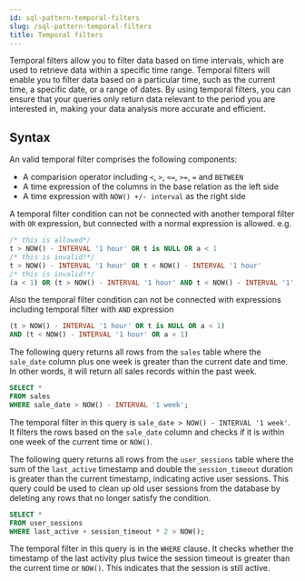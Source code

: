 ```yaml
---
id: sql-pattern-temporal-filters
slug: /sql-pattern-temporal-filters
title: Temporal filters
---
```

<head>
  <link rel="canonical" href="https://docs.risingwave.com/docs/current/sql-pattern-temporal-filters/" />
</head>

Temporal filters allow you to filter data based on time intervals, which are used to retrieve data within a specific time range. Temporal filters will enable you to filter data based on a particular time, such as the current time, a specific date, or a range of dates. By using temporal filters, you can ensure that your queries only return data relevant to the period you are interested in, making your data analysis more accurate and efficient.

## Syntax

An valid temporal filter comprises the following components:

- A comparision operator including `<`, `>`, `<=`, `>=`, `=` and `BETWEEN`
- A time expression of the columns in the base relation as the left side 
- A time expression with `NOW() +/- interval` as the right side

A temporal filter condition can not be connected with another temporal filter with `OR` expression, but connected with a normal expression is allowed.
e.g.

```SQL
/* this is allowed*/
t > NOW() - INTERVAL '1 hour' OR t is NULL OR a < 1
/* this is invalid!*/
t > NOW() - INTERVAL '1 hour' OR t < NOW() - INTERVAL '1 hour'
/* this is invalid!*/
(a < 1) OR (t > NOW() - INTERVAL '1 hour' AND t < NOW() - INTERVAL '1')
```

Also the temporal filter condition can not be connected with expressions including temporal filter with `AND` expression
```SQL
(t > NOW() - INTERVAL '1 hour' OR t is NULL OR a < 1) 
AND (t < NOW() - INTERVAL '1 hour' OR a < 1)
```

The following query returns all rows from the `sales` table where the `sale_date` column plus one week is greater than the current date and time. In other words, it will return all sales records within the past week.

```sql
SELECT * 
FROM sales 
WHERE sale_date > NOW() - INTERVAL '1 week';
```

The temporal filter in this query is `sale_date > NOW() - INTERVAL '1 week'`. It filters the rows based on the `sale_date` column and checks if it is within one week of the current time or `NOW()`.


The following query returns all rows from the `user_sessions` table where the sum of the `last_active` timestamp and double the `session_timeout` duration is greater than the current timestamp, indicating active user sessions. This query could be used to clean up old user sessions from the database by deleting any rows that no longer satisfy the condition.

```sql
SELECT * 
FROM user_sessions 
WHERE last_active + session_timeout * 2 > NOW();
```

The temporal filter in this query is in the `WHERE` clause. It checks whether the timestamp of the last activity plus twice the session timeout is greater than the current time or `NOW()`. This indicates that the session is still active.
